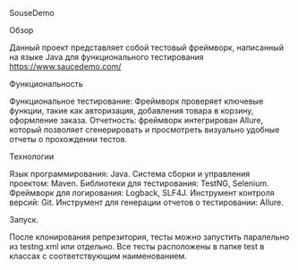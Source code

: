 SouseDemo

Обзор

Данный проект представляет собой тестовый фреймворк, написанный на языке Java для функционального тестирования https://www.saucedemo.com/

Функциональность

Функциональное тестирование: Фреймворк проверяет ключевые функции, такие как авторизация, добавления товара в корзину, оформление заказа.
Отчетность: фреймворк интегрирован Allure, который позволяет сгенерировать и просмотреть визуально удобные отчеты о прохождении тестов.

Технологии

Язык программирования: Java.
Система сборки и управления проектом: Maven.
Библиотеки для тестирования: TestNG, Selenium.
Фреймворк для логирования: Logback, SLF4J.
Инструмент контроля версий: Git.
Инструмент для генерации отчетов о тестировании: Allure.

Запуск.

После клонирования репрезитория, тесты можно запустить паралельно из testng.xml или отдельно. Все тесты расположены в папке test в классах с соответствующим наименованием. 
